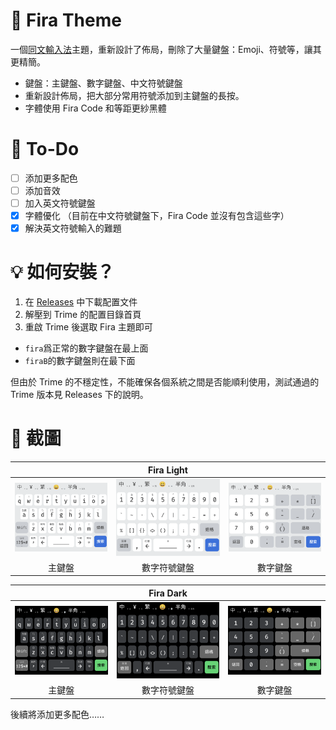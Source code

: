 # 🦊 Fira Theme
一個[同文輸入法](https://github.com/osfans/trime)主題，重新設計了佈局，刪除了大量鍵盤：Emoji、符號等，讓其更精簡。
- 鍵盤：主鍵盤、數字鍵盤、中文符號鍵盤
- 重新設計佈局，把大部分常用符號添加到主鍵盤的長按。
- 字體使用 Fira Code 和等距更紗黑體
  
# 📑 To-Do
- [ ] 添加更多配色
- [ ] 添加音效
- [ ] 加入英文符號鍵盤
- [x] 字體優化 （目前在中文符號鍵盤下，Fira Code 並沒有包含這些字）
- [x] 解決英文符號輸入的難題
  
# 💡 如何安裝？
1. 在 [Releases](https://github.com/ChiesiMario/trime_fira_theme/releases) 中下載配置文件
2. 解壓到 Trime 的配置目錄首頁
3. 重啟 Trime 後選取 Fira 主題即可
  - `fira`爲正常的數字鍵盤在最上面
  - `firaB`的數字鍵盤則在最下面
   
但由於 Trime 的不穩定性，不能確保各個系統之間是否能順利使用，測試通過的 Trime 版本見 Releases 下的說明。

# 📱 截圖
|| Fira Light   ||
|:--:|:--:|:--:|
| ![fira_light_1](./screenshot/fira_light_1.png) | ![fira_light_2](./screenshot/fira_light_2.png) | ![fira_light_3](./screenshot/fira_light_3.png) |
| 主鍵盤 | 數字符號鍵盤| 數字鍵盤|


|| Fira Dark   ||
|:--:|:--:|:--:|
| ![fira_dark_1](./screenshot/fira_dark_1.png) | ![fira_dark_2](./screenshot/fira_dark_2.png) | ![fira_dark_3](./screenshot/fira_dark_3.png) |
| 主鍵盤 | 數字符號鍵盤| 數字鍵盤|

後續將添加更多配色……
